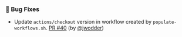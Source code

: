 ### 🐛 Bug Fixes

- Update `actions/checkout` version in workflow created by `populate-workflows.sh`.  [PR #40](https://github.com/datalad/release-action/pull/40) (by [@jwodder](https://github.com/jwodder))
